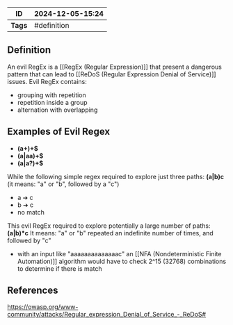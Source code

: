 | ID       | 2024-12-05-15:24 |
| -------- | ---------------- |
| **Tags** | #definition      |
## Definition

An evil RegEx is a [[RegEx (Regular Expression)]] that present a dangerous pattern that can lead to [[ReDoS (Regular Expression Denial of Service)]] issues. Evil RegEx contains:
- grouping with repetition
- repetition inside a group
- alternation with overlapping

## Examples of Evil Regex
- **(a+)+$**
- **(a|aa)+$**
- **(a|a?)+$**

While the following simple regex required to explore just three paths: **(a|b)c** (it means: "a" or "b", followed by a "c")
- a ➔ c
- b ➔ c
- no match

This evil RegEx required to explore potentially a large number of paths: **(a|b)\*c** 
It means: "a" or "b" repeated an indefinite number of times, and followed by "c"
- with an input like "aaaaaaaaaaaaaac" an [[NFA (Nondeterministic Finite Automation)]] algorithm would have to check 2^15 (32768) combinations to determine if there is match
## References
https://owasp.org/www-community/attacks/Regular_expression_Denial_of_Service_-_ReDoS#